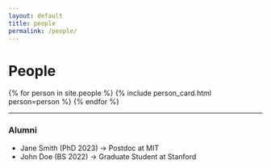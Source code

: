 ```yaml
---
layout: default
title: people
permalink: /people/
---
```

# People


{% for person in site.people %}
  {% include person_card.html person=person %}
{% endfor %}

---

### Alumni

<!-- You can load alumni from a separate list or manually add below -->
<ul>
  <li>Jane Smith (PhD 2023) → Postdoc at MIT</li>
  <li>John Doe (BS 2022) → Graduate Student at Stanford</li>
</ul>